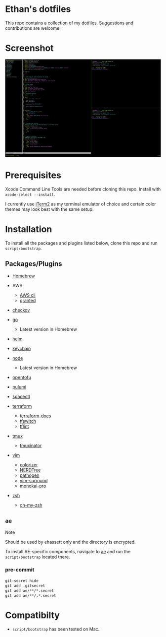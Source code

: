 # Ethan's dotfiles

This repo contains a collection of my dotfiles. Suggestions and contributions are welcome!

# Screenshot
![screenshot](src/screenshot.png)

# Prerequisites

Xcode Command Line Tools are needed before cloning this repo. Install with `xcode-select --install`.

I currently use [iTerm2](https://iterm2.com/) as my terminal emulator of choice and certain color themes may look best with the same setup.

# Installation

To install all the packages and plugins listed below, clone this repo and run `script/bootstrap`.

## Packages/Plugins

* [Homebrew](https://brew.sh)

* AWS
  * [AWS cli](https://aws.amazon.com/cli/)
  * [granted](https://docs.commonfate.io/granted/introduction)

* [checkov](https://www.checkov.io)

* [go](https://golang.org/)
  * Latest version in Homebrew

* [helm](https://helm.sh)

* [keychain](https://packages.ubuntu.com/bionic/keychain)

* [node](https://nodejs.org)
  * Latest version in Homebrew

* [opentofu](https://opentofu.org)

* [pulumi](https://www.pulumi.com)

* [spacectl](https://docs.spacelift.io/concepts/spacectl)

* [terraform](https://terraform.io)
  * [terraform-docs](https://terraform-docs.io)
  * [tfswitch](https://tfswitch.warrensbox.com/)
  * [tflint](https://github.com/terraform-linters/tflint)

* [tmux](https://packages.ubuntu.com/bionic/tmux)
  * [tmuxinator](https://github.com/tmuxinator/tmuxinator)

* [vim](https://packages.ubuntu.com/bionic/vim)
  * [colorizer](https://github.com/lilydjwg/colorizer)
  * [NERDTree](https://github.com/scrooloose/nerdtree)
  * [pathogen](https://github.com/tpope/vim-pathogen)
  * [vim-surround](https://github.com/tpope/vim-surround)
  * [monokai-pro](https://github.com/phanviet/vim-monokai-pro)

* [zsh](https://packages.ubuntu.com/bionic/zsh)
  * [oh-my-zsh](https://github.com/robbyrussell/oh-my-zsh)

## `ae`

> [!NOTE]
> Should be used by ehassett only and the directory is encrypted.

To install AE-specific components, navigate to [ae](ae/) and run the `script/bootstrap` located there.

### pre-commit
```
git-secret hide
git add .gitsecret
git add ae/**/*.secret
git add ae/**/.*.secret
```

# Compatibilty
* `script/bootstrap` has been tested on Mac.
